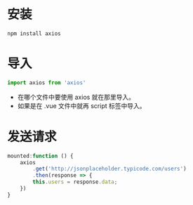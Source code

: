 # 安装

```
npm install axios
```



# 导入

```js
import axios from 'axios'
```

- 在哪个文件中要使用 axios 就在那里导入。
- 如果是在 .vue 文件中就再 script 标签中导入。



# 发送请求

```javascript
mounted:function () {
    axios
        .get('http://jsonplaceholder.typicode.com/users')
        .then(response => {
        this.users = response.data;
    })
}
```

